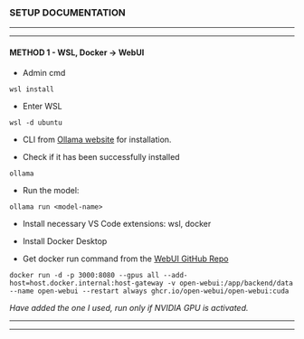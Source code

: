 ### **SETUP DOCUMENTATION**

--------------------------
--------------------------

#### **METHOD 1 - WSL, Docker -> WebUI**

- Admin cmd

```
wsl install
```

- Enter WSL 

```
wsl -d ubuntu
```

- CLI from [Ollama website](https://ollama.com/download/linux) for installation.

- Check if it has been successfully installed

```
ollama
```

- Run the model:

```
ollama run <model-name>
```

- Install necessary VS Code extensions: wsl, docker

- Install Docker Desktop

- Get docker run command from the [WebUI GitHub Repo](https://github.com/open-webui/open-webui?tab=readme-ov-file#quick-start-with-docker-)

```
docker run -d -p 3000:8080 --gpus all --add-host=host.docker.internal:host-gateway -v open-webui:/app/backend/data --name open-webui --restart always ghcr.io/open-webui/open-webui:cuda
```
*Have added the one I used, run only if NVIDIA GPU is activated.*

--------------------------
--------------------------